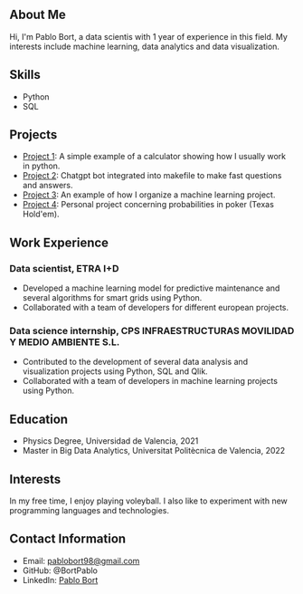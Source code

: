 ## About Me

Hi, I'm Pablo Bort, a data scientis with 1 year of experience in this field. My interests include machine learning, data analytics and data visualization.

## Skills

- Python
- SQL

## Projects

- [Project 1](https://github.com/BortPablo/calculator-test): A simple example of a calculator showing how I usually work in python.
- [Project 2](https://github.com/BortPablo/chatgpt-integration): Chatgpt bot integrated into makefile to make fast questions and answers.
- [Project 3](https://github.com/BortPablo/Stocks-playground): An example of how I organize a machine learning project.
- [Project 4](https://github.com/BortPablo/poker): Personal project concerning probabilities in poker (Texas Hold'em).

## Work Experience

### Data scientist, ETRA I+D
- Developed a machine learning model for predictive maintenance and several algorithms for smart grids using Python.
- Collaborated with a team of developers for different european projects.

### Data science internship, CPS INFRAESTRUCTURAS MOVILIDAD Y MEDIO AMBIENTE S.L.
- Contributed to the development of several data analysis and visualization projects using Python, SQL and Qlik.
- Collaborated with a team of developers in machine learning projects using Python.

## Education

- Physics Degree, Universidad de Valencia, 2021
- Master in Big Data Analytics, Universitat Politècnica de Valencia, 2022

## Interests

In my free time, I enjoy playing voleyball. I also like to experiment with new programming languages and technologies.

## Contact Information

- Email: pablobort98@gmail.com
- GitHub: @BortPablo
- LinkedIn: [Pablo Bort](https://www.linkedin.com/in/pablo-bort-gomez/)

